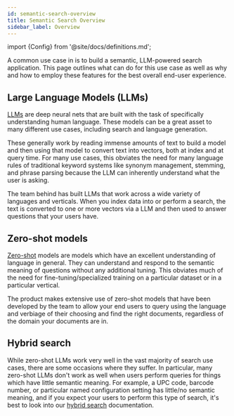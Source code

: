 ```yaml
---
id: semantic-search-overview
title: Semantic Search Overview
sidebar_label: Overview
---
```


import {Config} from '@site/docs/definitions.md';

A common use case in <Config v="names.product"/> is to build a semantic,
LLM-powered search application.  This page outlines what <Config v="names.product"/>
can do for this use case as well as why and how to employ these features for the
best overall end-user experience.

## Large Language Models (LLMs)
[LLMs](https://en.wikipedia.org/wiki/Large_language_model) are deep neural nets
that are built with the task of specifically understanding human language. These
models can be a great asset to many different use cases, including search and
language generation.

These generally work by reading immense amounts of text to build a model and
then using that model to convert text into vectors, both at index and at query
time.  For many use cases, this obviates the need for many language rules of
traditional keyword systems like synonym management, stemming, and phrase parsing
because the LLM can inherently understand what the user is asking.

The team behind <Config v="names.product"/> has built LLMs that work across a
wide variety of languages and verticals.  When you index data into <Config v="names.product"/>
or perform a search, the text is converted to one or more vectors via a LLM
and then used to answer questions that your users have.

## Zero-shot models
[Zero-shot](https://en.wikipedia.org/wiki/Zero-shot_learning) models are models
which have an excellent understanding of language in general.  They can understand
and respond to the semantic meaning of questions without any additional tuning.
This obviates much of the need for fine-tuning/specialized training on a
particular dataset or in a particular vertical.

The <Config v="names.product"/> product makes extensive use of zero-shot models
that have been developed by the team to allow your end users to query using
the language and verbiage of their choosing and find the right documents,
regardless of the domain your documents are in.

## Hybrid search
While zero-shot LLMs work very well in the vast majority of search use cases,
there are some occasions where they suffer.  In particular, many zero-shot LLMs
don't work as well when users perform queries for things which have little
semantic meaning.  For example, a UPC code, barcode number, or particular named
configuration setting has little/no semantic meaning, and if you expect your
users to perform this type of search, it's best to look into our
[hybrid search](/docs/api-reference/search-apis/lexical-matching) documentation.
